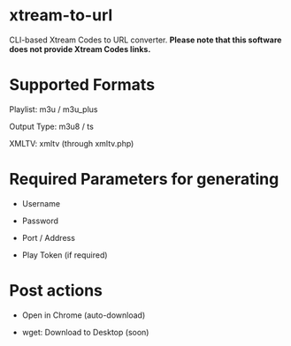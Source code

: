 # xtream-to-url
CLI-based Xtream Codes to URL converter. **Please note that this software does not provide Xtream Codes links.**

# Supported Formats

Playlist: m3u / m3u_plus

Output Type: m3u8 / ts

XMLTV: xmltv (through xmltv.php)

# Required Parameters for generating

- Username

- Password

- Port / Address

- Play Token (if required)

# Post actions

- Open in Chrome (auto-download)

- wget: Download to Desktop (soon)
